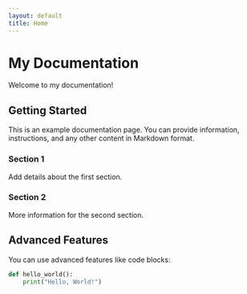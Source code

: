```yaml
---
layout: default
title: Home
---
```


# My Documentation

Welcome to my documentation!

## Getting Started

This is an example documentation page. You can provide information, instructions, and any other content in Markdown format.

### Section 1

Add details about the first section.

### Section 2

More information for the second section.

## Advanced Features

You can use advanced features like code blocks:

```python
def hello_world():
    print("Hello, World!")

